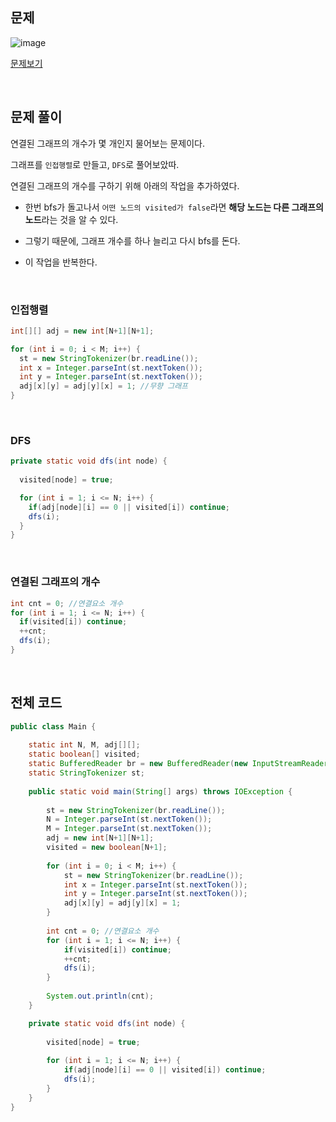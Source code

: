## 문제

![image](https://user-images.githubusercontent.com/62600984/122004464-662c7700-cdef-11eb-8f63-493f2adea45c.png)

[문제보기](https://www.acmicpc.net/problem/11724)

<br>

## 문제 풀이

연결된 그래프의 개수가 몇 개인지 물어보는 문제이다.

그래프를 `인접행렬`로 만들고, `DFS`로 풀어보았따.

연결된 그래프의 개수를 구하기 위해 아래의 작업을 추가하였다.

- 한번 bfs가 돌고나서 `어떤 노드의 visited가 false`라면 **해당 노드는 다른 그래프의 노드**라는 것을 알 수 있다.

- 그렇기 때문에, 그래프 개수를 하나 늘리고 다시 bfs를 돈다.

- 이 작업을 반복한다.

<br>

### 인접행렬

```java
int[][] adj = new int[N+1][N+1];

for (int i = 0; i < M; i++) {
  st = new StringTokenizer(br.readLine());
  int x = Integer.parseInt(st.nextToken());
  int y = Integer.parseInt(st.nextToken());
  adj[x][y] = adj[y][x] = 1; //무향 그래프
}
```

<br>

### DFS

```java
private static void dfs(int node) {
		
  visited[node] = true;

  for (int i = 1; i <= N; i++) {
    if(adj[node][i] == 0 || visited[i]) continue;
    dfs(i);
  }
}
```

<br>

### 연결된 그래프의 개수

```java
int cnt = 0; //연결요소 개수
for (int i = 1; i <= N; i++) {
  if(visited[i]) continue;
  ++cnt;
  dfs(i);
}
```

<br>

## 전체 코드

```java
public class Main {
	
	static int N, M, adj[][];
	static boolean[] visited;
	static BufferedReader br = new BufferedReader(new InputStreamReader(System.in));
	static StringTokenizer st;
	
	public static void main(String[] args) throws IOException {
		
		st = new StringTokenizer(br.readLine());
		N = Integer.parseInt(st.nextToken());
		M = Integer.parseInt(st.nextToken());
		adj = new int[N+1][N+1];
		visited = new boolean[N+1];
		
		for (int i = 0; i < M; i++) {
			st = new StringTokenizer(br.readLine());
			int x = Integer.parseInt(st.nextToken());
			int y = Integer.parseInt(st.nextToken());
			adj[x][y] = adj[y][x] = 1;
		}
		
		int cnt = 0; //연결요소 개수
		for (int i = 1; i <= N; i++) {
			if(visited[i]) continue;
			++cnt;
			dfs(i);
		}
		
		System.out.println(cnt);
	}

	private static void dfs(int node) {
		
		visited[node] = true;
		
		for (int i = 1; i <= N; i++) {
			if(adj[node][i] == 0 || visited[i]) continue;
			dfs(i);
		}
	}
}
```
